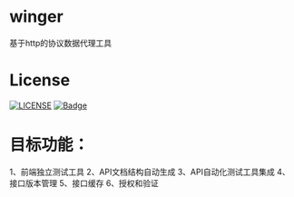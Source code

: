 # winger
基于http的协议数据代理工具

# License
[![LICENSE](https://img.shields.io/badge/license-Anti%20996-blue.svg)](https://github.com/996icu/996.ICU/blob/master/LICENSE)
[![Badge](https://img.shields.io/badge/link-996.icu-red.svg)](https://996.icu/#/zh_CN)

# 目标功能：
1、前端独立测试工具
2、API文档结构自动生成
3、API自动化测试工具集成
4、接口版本管理
5、接口缓存
6、授权和验证
